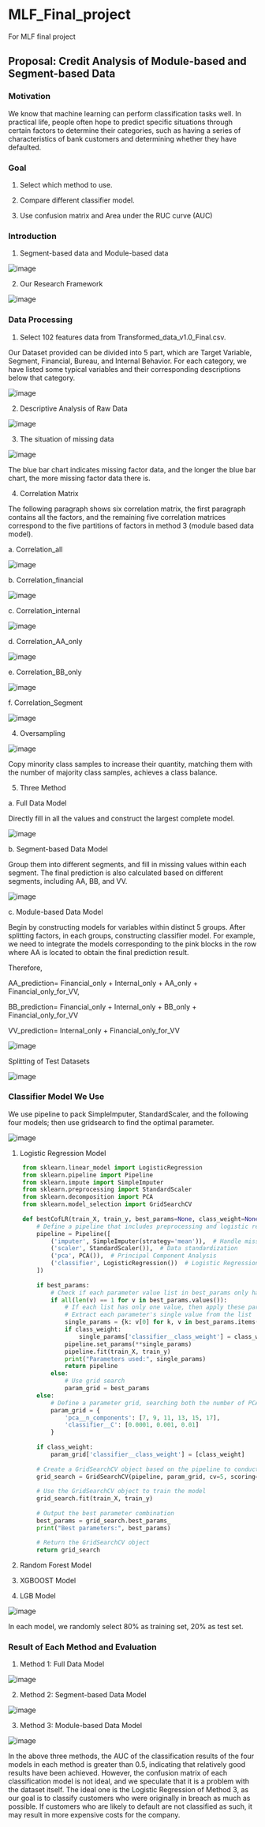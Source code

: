 # MLF_Final_project
For MLF final project
## Proposal: Credit Analysis of Module-based and Segment-based Data 
### Motivation
We know that machine learning can perform classification tasks well. In practical life, people often hope to predict specific situations through certain factors to determine their categories, such as having a series of characteristics of bank customers and determining whether they have defaulted.
### Goal  
1. Select which method to use.   

2. Compare different classifier model.

3. Use confusion matrix and Area under the RUC curve (AUC)

### Introduction
1. Segment-based data and Module-based data

![image](figure/Segment-based_data_and_Module-based_data.png)

2. Our Research Framework

![image](figure/Our_research_framework.png)

### Data Processing
1. Select 102 features data from Transformed_data_v1.0_Final.csv. 

Our Dataset provided can be divided into 5 part, which are Target Variable, Segment, Financial, Bureau, and Internal Behavior. For each category, we have listed some typical variables and their corresponding descriptions below that category.

![image](figure/Dataset_Provided.png)

2. Descriptive Analysis of Raw Data

![image](figure/Descriptive_Analysis_of_Raw_Data.png)

3. The situation of missing data

![image](figure/The_situation_of_missing_data.png)

The blue bar chart indicates missing factor data, and the longer the blue bar chart, the more missing factor data there is.

4. Correlation Matrix

The following paragraph shows six correlation matrix, the first paragraph contains all the factors, and the remaining five correlation matrices correspond to the five partitions of factors in method 3 (module based data model).

a. Correlation_all

![image](figure/Correlation_all.png)

b. Correlation_financial

![image](figure/Correlation_financial.png)

c. Correlation_internal

![image](figure/Correlation_internal.png)

d. Correlation_AA_only

![image](figure/Correlation_AA_only.png)

e. Correlation_BB_only

![image](figure/Correlation_BB_only.png)

f. Correlation_Segment

![image](figure/Correlation_Segment.png)

4. Oversampling

![image](figure/Oversampling.png)

Copy minority class samples to increase their quantity, matching them with the number of majority class samples, achieves a class balance.

5. Three Method

a. Full Data Model

Directly fill in all the values and construct the largest complete model.

![image](figure/Full_Data_Model.png)

b. Segment-based Data Model

Group them into different segments, and fill in missing values within each segment. The final prediction is also calculated based on different segments, including AA, BB, and VV.

![image](figure/Segment-based_Data_Model.png)

c. Module-based Data Model

Begin by constructing models for variables within distinct 5 groups. After splitting factors, in each groups, constructing classifier model. For example, we need to integrate the models corresponding to the pink blocks in the row where AA is located to obtain the final prediction result. 

Therefore, 

AA_prediction= Financial_only + Internal_only + AA_only + Financial_only_for_VV,

BB_prediction= Financial_only + Internal_only + BB_only + Financial_only_for_VV

VV_prediction= Internal_only + Financial_only_for_VV

![image](figure/Module-based_Data_Model.png)

Splitting of Test Datasets

![image](figure/Splitting_of_Test_Datasets.png)

### Classifier Model We Use

We use pipeline to pack SimpleImputer, StandardScaler, and the following four models; then use gridsearch to find the optimal parameter. 

![image](figure/Pipeline.png)

1. Logistic Regression Model

```python
    from sklearn.linear_model import LogisticRegression
    from sklearn.pipeline import Pipeline
    from sklearn.impute import SimpleImputer
    from sklearn.preprocessing import StandardScaler
    from sklearn.decomposition import PCA
    from sklearn.model_selection import GridSearchCV
    
    def bestCofLR(train_X, train_y, best_params=None, class_weight=None):
        # Define a pipeline that includes preprocessing and logistic regression
        pipeline = Pipeline([
            ('imputer', SimpleImputer(strategy='mean')),  # Handle missing values
            ('scaler', StandardScaler()),  # Data standardization
            ('pca', PCA()),  # Principal Component Analysis
            ('classifier', LogisticRegression())  # Logistic Regression classifier
        ])
        
        if best_params:
            # Check if each parameter value list in best_params only has one element
            if all(len(v) == 1 for v in best_params.values()):
                # If each list has only one value, then apply these parameters and train the model
                # Extract each parameter's single value from the list
                single_params = {k: v[0] for k, v in best_params.items()}
                if class_weight:
                    single_params['classifier__class_weight'] = class_weight  # Add class_weight
                pipeline.set_params(**single_params)
                pipeline.fit(train_X, train_y)
                print("Parameters used:", single_params)
                return pipeline
            else:
                # Use grid search
                param_grid = best_params
        else:
            # Define a parameter grid, searching both the number of PCA components and the C value for logistic regression
            param_grid = {
                'pca__n_components': [7, 9, 11, 13, 15, 17],
                'classifier__C': [0.0001, 0.001, 0.01]
            }
    
        if class_weight:
            param_grid['classifier__class_weight'] = [class_weight]
            
        # Create a GridSearchCV object based on the pipeline to conduct the parameter search
        grid_search = GridSearchCV(pipeline, param_grid, cv=5, scoring='f1')
    
        # Use the GridSearchCV object to train the model
        grid_search.fit(train_X, train_y)
    
        # Output the best parameter combination
        best_params = grid_search.best_params_
        print("Best parameters:", best_params)
    
        # Return the GridSearchCV object
        return grid_search

```

2. Random Forest Model

3. XGBOOST Model

4. LGB Model

![image](figure/Classifier_Model_We_Use.png)

In each model, we randomly select 80% as training set, 20% as test set.

### Result of Each Method and Evaluation 

1. Method 1: Full Data Model

![image](figure/Method_1_Full_Data_Model.png)

2. Method 2: Segment-based Data Model

![image](figure/Method_2_Segment-based_Data_Model.png)

3. Method 3: Module-based Data Model

![image](figure/Method_3_Module-based_Data_Model.png)

In the above three methods, the AUC of the classification results of the four models in each method is greater than 0.5, indicating that relatively good results have been achieved. However, the confusion matrix of each classification model is not ideal, and we speculate that it is a problem with the dataset itself. The ideal one is the Logistic Regression of Method 3, as our goal is to classify customers who were originally in breach as much as possible. If customers who are likely to default are not classified as such, it may result in more expensive costs for the company.
